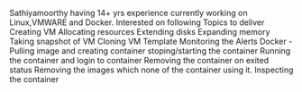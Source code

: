 Sathiyamoorthy having 14+ yrs experience currently working on Linux,VMWARE and Docker.
Interested on following Topics to deliver
Creating VM
Allocating resources
Extending disks
Expanding memory
Taking snapshot of VM
Cloning VM Template
Monitoring the Alerts
Docker -Pulling image and creating container
stoping/starting the container
Running the container and login to container
Removing the container on exited status
Removing the images which none of the container using it.
Inspecting the container
